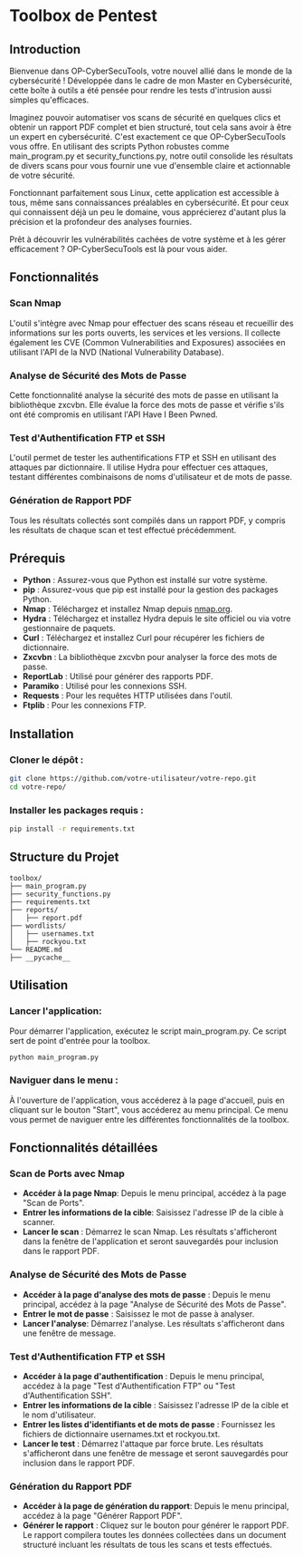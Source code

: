 # Toolbox de Pentest

## Introduction

Bienvenue dans OP-CyberSecuTools, votre nouvel allié dans le monde de la cybersécurité ! Développée dans le cadre de mon Master en Cybersécurité, cette boîte à outils a été pensée pour rendre les tests d'intrusion aussi simples qu'efficaces.

Imaginez pouvoir automatiser vos scans de sécurité en quelques clics et obtenir un rapport PDF complet et bien structuré, tout cela sans avoir à être un expert en cybersécurité. C'est exactement ce que OP-CyberSecuTools vous offre. En utilisant des scripts Python robustes comme main_program.py et security_functions.py, notre outil consolide les résultats de divers scans pour vous fournir une vue d'ensemble claire et actionnable de votre sécurité.

Fonctionnant parfaitement sous Linux, cette application est accessible à tous, même sans connaissances préalables en cybersécurité. Et pour ceux qui connaissent déjà un peu le domaine, vous apprécierez d'autant plus la précision et la profondeur des analyses fournies.

Prêt à découvrir les vulnérabilités cachées de votre système et à les gérer efficacement ? OP-CyberSecuTools est là pour vous aider.

## Fonctionnalités

### Scan Nmap
L'outil s'intègre avec Nmap pour effectuer des scans réseau et recueillir des informations sur les ports ouverts, les services et les versions. Il collecte également les CVE (Common Vulnerabilities and Exposures) associées en utilisant l'API de la NVD (National Vulnerability Database).

### Analyse de Sécurité des Mots de Passe
Cette fonctionnalité analyse la sécurité des mots de passe en utilisant la bibliothèque zxcvbn. Elle évalue la force des mots de passe et vérifie s'ils ont été compromis en utilisant l'API Have I Been Pwned.

### Test d'Authentification FTP et SSH
L'outil permet de tester les authentifications FTP et SSH en utilisant des attaques par dictionnaire. Il utilise Hydra pour effectuer ces attaques, testant différentes combinaisons de noms d'utilisateur et de mots de passe.

### Génération de Rapport PDF
Tous les résultats collectés sont compilés dans un rapport PDF, y compris les résultats de chaque scan et test effectué précédemment.

## Prérequis
- **Python** : Assurez-vous que Python est installé sur votre système.
- **pip** : Assurez-vous que pip est installé pour la gestion des packages Python.
- **Nmap** : Téléchargez et installez Nmap depuis [nmap.org](https://nmap.org/).
- **Hydra** : Téléchargez et installez Hydra depuis le site officiel ou via votre gestionnaire de paquets.
- **Curl** : Téléchargez et installez Curl pour récupérer les fichiers de dictionnaire.
- **Zxcvbn** : La bibliothèque zxcvbn pour analyser la force des mots de passe.
- **ReportLab** : Utilisé pour générer des rapports PDF.
- **Paramiko** : Utilisé pour les connexions SSH.
- **Requests** : Pour les requêtes HTTP utilisées dans l'outil.
- **Ftplib** : Pour les connexions FTP.


## Installation

### Cloner le dépôt :
```bash
git clone https://github.com/votre-utilisateur/votre-repo.git
cd votre-repo/
```
### Installer les packages requis :
```bash
pip install -r requirements.txt
```


## Structure du Projet
```
toolbox/
├── main_program.py
├── security_functions.py
├── requirements.txt
├── reports/
│   ├── report.pdf
├── wordlists/
│   ├── usernames.txt
│   ├── rockyou.txt
└── README.md
├── __pycache__
```

## Utilisation
### Lancer l'application:
Pour démarrer l'application, exécutez le script main_program.py. Ce script sert de point d'entrée pour la toolbox.
```bash
python main_program.py
```

### Naviguer dans le menu :
À l'ouverture de l'application, vous accéderez à la page d'accueil, puis en cliquant sur le bouton "Start", vous accéderez au menu principal. Ce menu vous permet de naviguer entre les différentes fonctionnalités de la toolbox.

## Fonctionnalités détaillées
### Scan de Ports avec Nmap
- **Accéder à la page Nmap**: Depuis le menu principal, accédez à la page "Scan de Ports".
- **Entrer les informations de la cible**: Saisissez l'adresse IP de la cible à scanner.
- **Lancer le scan** : Démarrez le scan Nmap. Les résultats s'afficheront dans la fenêtre de l'application et seront sauvegardés pour inclusion dans le rapport PDF.

### Analyse de Sécurité des Mots de Passe
- **Accéder à la page d'analyse des mots de passe** : Depuis le menu principal, accédez à la page "Analyse de Sécurité des Mots de Passe".
- **Entrer le mot de passe** : Saisissez le mot de passe à analyser.
- **Lancer l'analyse**: Démarrez l'analyse. Les résultats s'afficheront dans une fenêtre de message.
### Test d'Authentification FTP et SSH
- **Accéder à la page d'authentification** : Depuis le menu principal, accédez à la page "Test d'Authentification FTP" ou "Test d'Authentification SSH".
- **Entrer les informations de la cible** : Saisissez l'adresse IP de la cible et le nom d'utilisateur.
- **Entrer les listes d'identifiants et de mots de passe** : Fournissez les fichiers de dictionnaire usernames.txt et rockyou.txt.
- **Lancer le test** : Démarrez l'attaque par force brute. Les résultats s'afficheront dans une fenêtre de message et seront sauvegardés pour inclusion dans le rapport PDF.
### Génération du Rapport PDF
- **Accéder à la page de génération du rapport**: Depuis le menu principal, accédez à la page "Générer Rapport PDF".
- **Générer le rapport** : Cliquez sur le bouton pour générer le rapport PDF. Le rapport compilera toutes les données collectées dans un document structuré incluant les résultats de tous les scans et tests effectués.

